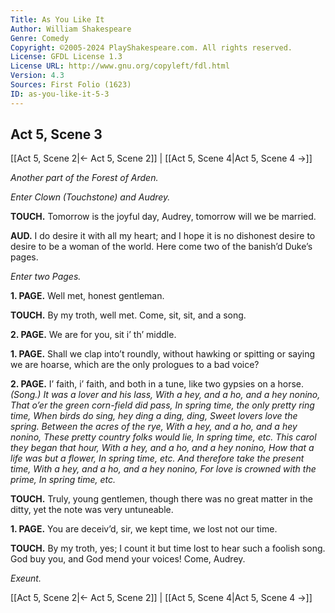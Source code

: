 ```yaml
---
Title: As You Like It
Author: William Shakespeare
Genre: Comedy
Copyright: ©2005-2024 PlayShakespeare.com. All rights reserved.
License: GFDL License 1.3
License URL: http://www.gnu.org/copyleft/fdl.html
Version: 4.3
Sources: First Folio (1623)
ID: as-you-like-it-5-3
---
```


## Act 5, Scene 3
[[Act 5, Scene 2|← Act 5, Scene 2]] | [[Act 5, Scene 4|Act 5, Scene 4 →]]

*Another part of the Forest of Arden.*

*Enter Clown (Touchstone) and Audrey.*

**TOUCH.**
Tomorrow is the joyful day, Audrey, tomorrow will we be married.

**AUD.**
I do desire it with all my heart; and I hope it is no dishonest desire to desire to be a woman of the world. Here come two of the banish’d Duke’s pages.

*Enter two Pages.*

**1. PAGE.**
Well met, honest gentleman.

**TOUCH.**
By my troth, well met. Come, sit, sit, and a song.

**2. PAGE.**
We are for you, sit i’ th’ middle.

**1. PAGE.**
Shall we clap into’t roundly, without hawking or spitting or saying we are hoarse, which are the only prologues to a bad voice?

**2. PAGE.**
I’ faith, i’ faith, and both in a tune, like two gypsies on a horse.
*(Song.)*
*It was a lover and his lass,*
*With a hey, and a ho, and a hey nonino,*
*That o’er the green corn-field did pass,*
*In spring time, the only pretty ring time,*
*When birds do sing, hey ding a ding, ding,*
*Sweet lovers love the spring.*
*Between the acres of the rye,*
*With a hey, and a ho, and a hey nonino,*
*These pretty country folks would lie,*
*In spring time, etc.*
*This carol they began that hour,*
*With a hey, and a ho, and a hey nonino,*
*How that a life was but a flower,*
*In spring time, etc.*
*And therefore take the present time,*
*With a hey, and a ho, and a hey nonino,*
*For love is crowned with the prime,*
*In spring time, etc.*

**TOUCH.**
Truly, young gentlemen, though there was no great matter in the ditty, yet the note was very untuneable.

**1. PAGE.**
You are deceiv’d, sir, we kept time, we lost not our time.

**TOUCH.**
By my troth, yes; I count it but time lost to hear such a foolish song. God buy you, and God mend your voices! Come, Audrey.

*Exeunt.*

[[Act 5, Scene 2|← Act 5, Scene 2]] | [[Act 5, Scene 4|Act 5, Scene 4 →]]